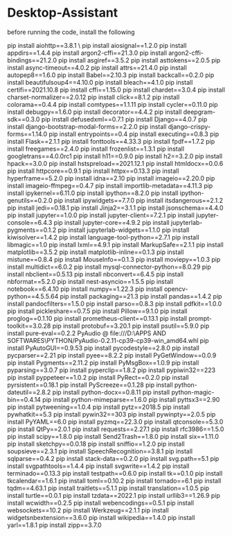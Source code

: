 # Desktop-Assistant

before running the code, install the following

pip install aiohttp==3.8.1 \\
pip install aiosignal==1.2.0
pip install appdirs==1.4.4
pip install argon2-cffi==21.3.0
pip install argon2-cffi-bindings==21.2.0
pip install asgiref==3.5.2
pip install asttokens==2.0.5
pip install async-timeout==4.0.2
pip install attrs==21.4.0
pip install autopep8==1.6.0
pip install Babel==2.10.3
pip install backcall==0.2.0
pip install beautifulsoup4==4.10.0
pip install bleach==4.1.0
pip install certifi==2021.10.8
pip install cffi==1.15.0
pip install chardet==3.0.4
pip install charset-normalizer==2.0.12
pip install click==8.1.2
pip install colorama==0.4.4
pip install comtypes==1.1.11
pip install cycler==0.11.0
pip install debugpy==1.6.0
pip install decorator==4.4.2
pip install deepgram-sdk==0.3.0
pip install defusedxml==0.7.1
pip install Django==4.0.7
pip install django-bootstrap-modal-forms==2.2.0
pip install django-crispy-forms==1.14.0
pip install entrypoints==0.4
pip install executing==0.8.3
pip install Flask==2.1.1
pip install fonttools==4.33.3
pip install fpdf==1.7.2
pip install freegames==2.4.0
pip install frozenlist==1.3.1
pip install googletrans==4.0.0rc1
pip install h11==0.9.0
pip install h2==3.2.0
pip install hpack==3.0.0
pip install hstspreload==2021.12.1
pip install htmldocx==0.0.6
pip install httpcore==0.9.1
pip install httpx==0.13.3
pip install hyperframe==5.2.0
pip install idna==2.10
pip install imageio==2.20.0
pip install imageio-ffmpeg==0.4.7
pip install importlib-metadata==4.11.3
pip install ipykernel==6.11.0
pip install ipython==8.2.0
pip install ipython-genutils==0.2.0
pip install ipywidgets==7.7.0
pip install itsdangerous==2.1.2
pip install jedi==0.18.1
pip install Jinja2==3.1.1
pip install jsonschema==4.4.0
pip install jupyter==1.0.0
pip install jupyter-client==7.2.1
pip install jupyter-console==6.4.3
pip install jupyter-core==4.9.2
pip install jupyterlab-pygments==0.1.2
pip install jupyterlab-widgets==1.1.0
pip install kiwisolver==1.4.2
pip install language-tool-python==2.7.1
pip install libmagic==1.0
pip install lxml==4.9.1
pip install MarkupSafe==2.1.1
pip install matplotlib==3.5.2
pip install matplotlib-inline==0.1.3
pip install mistune==0.8.4
pip install MouseInfo==0.1.3
pip install moviepy==1.0.3
pip install multidict==6.0.2
pip install mysql-connector-python==8.0.29
pip install nbclient==0.5.13
pip install nbconvert==6.4.5
pip install nbformat==5.2.0
pip install nest-asyncio==1.5.5
pip install notebook==6.4.10
pip install numpy==1.22.3
pip install opencv-python==4.5.5.64
pip install packaging==21.3
pip install pandas==1.4.2
pip install pandocfilters==1.5.0
pip install parso==0.8.3
pip install pdfkit==1.0.0
pip install pickleshare==0.7.5
pip install Pillow==9.1.0
pip install proglog==0.1.10
pip install prometheus-client==0.13.1
pip install prompt-toolkit==3.0.28
pip install protobuf==3.20.1
pip install psutil==5.9.0
pip install pure-eval==0.2.2
PyAudio @ file:///D:\APPS AND SOFTWARES\PYTHON/PyAudio-0.2.11-cp39-cp39-win_amd64.whl
pip install PyAutoGUI==0.9.53
pip install pycodestyle==2.8.0
pip install pycparser==2.21
pip install pyee==8.2.2
pip install PyGetWindow==0.0.9
pip install Pygments==2.11.2
pip install PyMsgBox==1.0.9
pip install pyparsing==3.0.7
pip install pyperclip==1.8.2
pip install pypiwin32==223
pip install pyppeteer==1.0.2
pip install PyRect==0.2.0
pip install pyrsistent==0.18.1
pip install PyScreeze==0.1.28
pip install python-dateutil==2.8.2
pip install python-docx==0.8.11
pip install python-magic-bin==0.4.14
pip install python-mimeparse==1.6.0
pip install pyttsx3==2.90
pip install pytweening==1.0.4
pip install pytz==2018.5
pip install pywhatkit==5.3
pip install pywin32==303
pip install pywinpty==2.0.5
pip install PyYAML==6.0
pip install pyzmq==22.3.0
pip install qtconsole==5.3.0
pip install QtPy==2.0.1
pip install requests==2.27.1
pip install rfc3986==1.5.0
pip install scipy==1.8.0
pip install Send2Trash==1.8.0
pip install six==1.11.0
pip install sketchpy==0.0.18
pip install sniffio==1.2.0
pip install soupsieve==2.3.1
pip install SpeechRecognition==3.8.1
pip install sqlparse==0.4.2
pip install stack-data==0.2.0
pip install svg.path==5.1
pip install svgpathtools==1.4.4
pip install svgwrite==1.4.2
pip install terminado==0.13.3
pip install testpath==0.6.0
pip install tk==0.1.0
pip install tkcalendar==1.6.1
pip install toml==0.10.2
pip install tornado==6.1
pip install tqdm==4.63.1
pip install traitlets==5.1.1
pip install translation==1.0.5
pip install turtle==0.0.1
pip install tzdata==2022.1
pip install urllib3==1.26.9
pip install wcwidth==0.2.5
pip install webencodings==0.5.1
pip install websockets==10.2
pip install Werkzeug==2.1.1
pip install widgetsnbextension==3.6.0
pip install wikipedia==1.4.0
pip install yarl==1.8.1
pip install zipp==3.7.0
